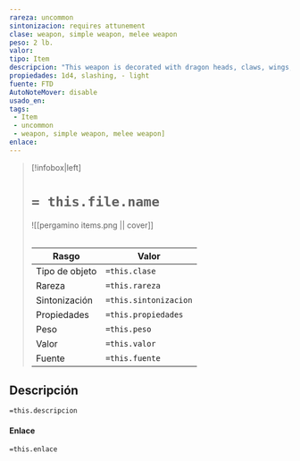 ```yaml
---
rareza: uncommon
sintonizacion: requires attunement
clase: weapon, simple weapon, melee weapon
peso: 2 lb.
valor: 
tipo: Item
descripcion: "This weapon is decorated with dragon heads, claws, wings, scales, or Draconic letters. When it steeps in a dragon&#x27;s hoard, it absorbs the energy of the dragon&#x27;s breath weapon and deals damage of that type with its special properties.Whenever you roll a 20 on your attack roll with this weapon, each creature of your choice within 5 feet of the target takes 5 damage of the type dealt by the dragon&#x27;s breath weapon. Light. A light weapon is small and easy to handle, making it ideal for use when fighting with two weapons."
propiedades: 1d4, slashing, - light
fuente: FTD
AutoNoteMover: disable
usado_en:  
tags: 
 - Item
 - uncommon
 - weapon, simple weapon, melee weapon]
enlace: 
---
```


> [!infobox|left]
>  # `= this.file.name`
> ![[pergamino items.png || cover]]
> ######   
> |Rasgo | Valor |
> | --- | --- |
> | Tipo de objeto| `=this.clase`|
>  | Rareza| `=this.rareza`|
> | Sintonización | `=this.sintonizacion` |
> | Propiedades | `=this.propiedades` |
>  | Peso | `=this.peso` |
> | Valor | `=this.valor` |
> | Fuente | `=this.fuente` |


## Descripción
`=this.descripcion`

#### Enlace
`=this.enlace`